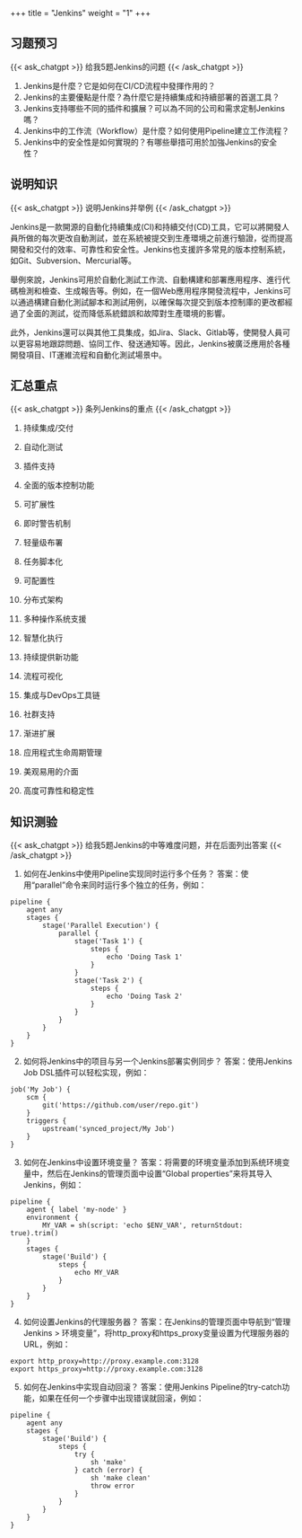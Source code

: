 +++
title = "Jenkins"
weight = "1"
+++
## 习题预习
{{< ask_chatgpt >}}
给我5题Jenkins的问题
{{< /ask_chatgpt >}}



1. Jenkins是什麼？它是如何在CI/CD流程中發揮作用的？
2. Jenkins的主要優點是什麼？為什麼它是持續集成和持續部署的首選工具？
3. Jenkins支持哪些不同的插件和擴展？可以為不同的公司和需求定制Jenkins嗎？
4. Jenkins中的工作流（Workflow）是什麼？如何使用Pipeline建立工作流程？
5. Jenkins中的安全性是如何實現的？有哪些舉措可用於加強Jenkins的安全性？   

## 说明知识
{{< ask_chatgpt >}}
说明Jenkins并举例
{{< /ask_chatgpt >}}



Jenkins是一款開源的自動化持續集成(CI)和持續交付(CD)工具，它可以將開發人員所做的每次更改自動測試，並在系統被提交到生產環境之前進行驗證，從而提高開發和交付的效率、可靠性和安全性。Jenkins也支援許多常見的版本控制系統，如Git、Subversion、Mercurial等。

舉例來說，Jenkins可用於自動化測試工作流、自動構建和部署應用程序、進行代碼檢測和檢查、生成報告等。例如，在一個Web應用程序開發流程中，Jenkins可以通過構建自動化測試腳本和測試用例，以確保每次提交到版本控制庫的更改都經過了全面的測試，從而降低系統錯誤和故障對生產環境的影響。

此外，Jenkins還可以與其他工具集成，如Jira、Slack、Gitlab等，使開發人員可以更容易地跟踪問題、協同工作、發送通知等。因此，Jenkins被廣泛應用於各種開發項目、IT運維流程和自動化測試場景中。   

## 汇总重点
{{< ask_chatgpt >}}
条列Jenkins的重点
{{< /ask_chatgpt >}}



1. 持续集成/交付

2. 自动化测试

3. 插件支持

4. 全面的版本控制功能

5. 可扩展性

6. 即时警告机制

7. 轻量级布署

8. 任务脚本化

9. 可配置性

10. 分布式架构

11. 多种操作系统支援

12. 智慧化执行

13. 持续提供新功能

14. 流程可视化

15. 集成与DevOps工具链

16. 社群支持

17. 渐进扩展

18. 应用程式生命周期管理

19. 美观易用的介面

20. 高度可靠性和稳定性   

## 知识测验
{{< ask_chatgpt >}}
给我5题Jenkins的中等难度问题，并在后面列出答案
{{< /ask_chatgpt >}}



1. 如何在Jenkins中使用Pipeline实现同时运行多个任务？
答案：使用“parallel”命令来同时运行多个独立的任务，例如：
```
pipeline {
    agent any
    stages {
        stage('Parallel Execution') {
            parallel {
                stage('Task 1') {
                    steps {
                        echo 'Doing Task 1'
                    }
                }
                stage('Task 2') {
                    steps {
                        echo 'Doing Task 2'
                    }
                }
            }
        }
    }
}
```

2. 如何将Jenkins中的项目与另一个Jenkins部署实例同步？
答案：使用Jenkins Job DSL插件可以轻松实现，例如：
```
job('My Job') {
    scm {
        git('https://github.com/user/repo.git')
    }
    triggers {
        upstream('synced_project/My Job')
    }
}
```

3. 如何在Jenkins中设置环境变量？
答案：将需要的环境变量添加到系统环境变量中，然后在Jenkins的管理页面中设置“Global properties”来将其导入Jenkins，例如：
```
pipeline {
    agent { label 'my-node' }
    environment {
        MY_VAR = sh(script: 'echo $ENV_VAR', returnStdout: true).trim()
    }
    stages {
        stage('Build') {
            steps {
                echo MY_VAR
            }
        }
    }
}
```

4. 如何设置Jenkins的代理服务器？
答案：在Jenkins的管理页面中导航到“管理Jenkins > 环境变量”，将http_proxy和https_proxy变量设置为代理服务器的URL，例如：
```
export http_proxy=http://proxy.example.com:3128
export https_proxy=http://proxy.example.com:3128
```

5. 如何在Jenkins中实现自动回滚？
答案：使用Jenkins Pipeline的try-catch功能，如果在任何一个步骤中出现错误就回滚，例如：
```
pipeline {
    agent any
    stages {
        stage('Build') {
            steps {
                try {
                    sh 'make'
                } catch (error) {
                    sh 'make clean'
                    throw error
                }
            }
        }
    }
}
```   

